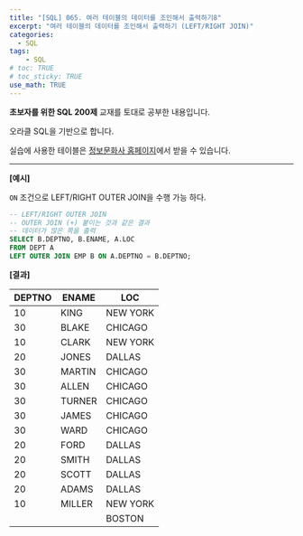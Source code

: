 ```yaml
---
title: "[SQL] 065. 여러 테이블의 데이터를 조인해서 출력하기8"
excerpt: "여러 테이블의 데이터를 조인해서 출력하기 (LEFT/RIGHT JOIN)"
categories: 
  - SQL
tags: 
    - SQL
# toc: TRUE
# toc_sticky: TRUE
use_math: TRUE
---
```


**초보자를 위한 SQL 200제** 교재를 토대로 공부한 내용입니다.

오라클 SQL을 기반으로 합니다.

실습에 사용한 테이블은 [정보문화사 홈페이지](http://infopub.co.kr/index.asp)에서 받을 수 있습니다.

---

**[예시]**

`ON` 조건으로 LEFT/RIGHT OUTER JOIN을 수행 가능 하다.


```sql
-- LEFT/RIGHT OUTER JOIN
-- OUTER JOIN (+) 붙이는 것과 같은 결과
-- 데이터가 많은 쪽을 출력
SELECT B.DEPTNO, B.ENAME, A.LOC
FROM DEPT A
LEFT OUTER JOIN EMP B ON A.DEPTNO = B.DEPTNO;
```


**[결과]**

|DEPTNO|ENAME|LOC|
|-|-|-|
|10|KING|NEW YORK|
|30|BLAKE|CHICAGO|
|10|CLARK|NEW YORK|
|20|JONES|DALLAS|
|30|MARTIN|CHICAGO|
|30|ALLEN|CHICAGO|
|30|TURNER|CHICAGO|
|30|JAMES|CHICAGO|
|30|WARD|CHICAGO|
|20|FORD|DALLAS|
|20|SMITH|DALLAS|
|20|SCOTT|DALLAS|
|20|ADAMS|DALLAS|
|10|MILLER|NEW YORK|
|||BOSTON|